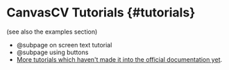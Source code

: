 CanvasCV Tutorials {#tutorials}
==================
(see also the examples section)
* @subpage on screen text tutorial
* @subpage using buttons
* [More tutorials which haven't made it into the official documentation yet](https://sagi-z.github.io/CanvasCV/tutorials "more tutorials").
